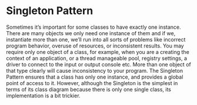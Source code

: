 # Singleton Pattern

Sometimes it’s important for some classes to have exactly one instance. There are many objects we only need one instance
of them and if we, instantiate more than one, we’ll run into all sorts of problems like incorrect program behavior, overuse of
resources, or inconsistent results.
You may require only one object of a class, for example, when you are a creating the context of an application, or a thread
manageable pool, registry settings, a driver to connect to the input or output console etc. More than one object of that type
clearly will cause inconsistency to your program.
The Singleton Pattern ensures that a class has only one instance, and provides a global point of access to it. However, although
the Singleton is the simplest in terms of its class diagram because there is only one single class, its implementation is a bit trickier.